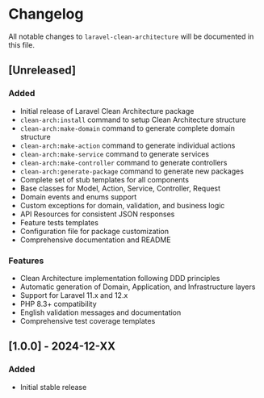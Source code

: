 # Changelog

All notable changes to `laravel-clean-architecture` will be documented in this file.

## [Unreleased]

### Added
- Initial release of Laravel Clean Architecture package
- `clean-arch:install` command to setup Clean Architecture structure
- `clean-arch:make-domain` command to generate complete domain structure
- `clean-arch:make-action` command to generate individual actions
- `clean-arch:make-service` command to generate services
- `clean-arch:make-controller` command to generate controllers
- `clean-arch:generate-package` command to generate new packages
- Complete set of stub templates for all components
- Base classes for Model, Action, Service, Controller, Request
- Domain events and enums support
- Custom exceptions for domain, validation, and business logic
- API Resources for consistent JSON responses
- Feature tests templates
- Configuration file for package customization
- Comprehensive documentation and README

### Features
- Clean Architecture implementation following DDD principles
- Automatic generation of Domain, Application, and Infrastructure layers
- Support for Laravel 11.x and 12.x
- PHP 8.3+ compatibility
- English validation messages and documentation
- Comprehensive test coverage templates

## [1.0.0] - 2024-12-XX

### Added
- Initial stable release 
